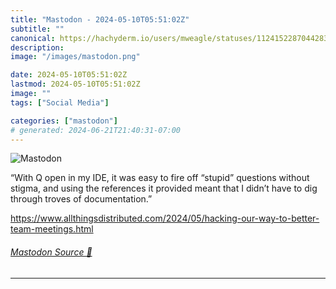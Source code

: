 ```yaml
---
title: "Mastodon - 2024-05-10T05:51:02Z"
subtitle: ""
canonical: https://hachyderm.io/users/mweagle/statuses/112415228704428308
description:
image: "/images/mastodon.png"

date: 2024-05-10T05:51:02Z
lastmod: 2024-05-10T05:51:02Z
image: ""
tags: ["Social Media"]

categories: ["mastodon"]
# generated: 2024-06-21T21:40:31-07:00
---
```

![Mastodon](/images/mastodon.png)

<p>“With Q open in my IDE, it was easy to fire off “stupid” questions without stigma, and using the references it provided meant that I didn’t have to dig through troves of documentation.”</p><p><a href="https://www.allthingsdistributed.com/2024/05/hacking-our-way-to-better-team-meetings.html" target="_blank" rel="nofollow noopener noreferrer" translate="no"><span class="invisible">https://www.</span><span class="ellipsis">allthingsdistributed.com/2024/</span><span class="invisible">05/hacking-our-way-to-better-team-meetings.html</span></a></p>


###### [Mastodon Source 🐘](https://hachyderm.io/@mweagle/112415228704428308)

___
